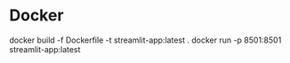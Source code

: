 # Docker
docker build -f Dockerfile -t streamlit-app:latest . 
docker run -p 8501:8501 streamlit-app:latest
